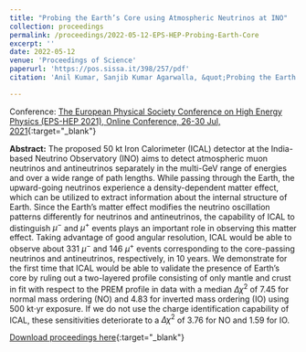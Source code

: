 ```yaml
---
title: "Probing the Earth’s Core using Atmospheric Neutrinos at INO"
collection: proceedings
permalink: /proceedings/2022-05-12-EPS-HEP-Probing-Earth-Core
excerpt: ''
date: 2022-05-12
venue: 'Proceedings of Science'
paperurl: 'https://pos.sissa.it/398/257/pdf'
citation: 'Anil Kumar, Sanjib Kumar Agarwalla, &quot;Probing the Earth’s Core using Atmospheric Neutrinos at INO&quot;, Proceedings of The European Physical Society Conference on High Energy Physics (EPS-HEP 2021), Online Conference, 26-30 Jul, 2021, [<i>PoS(EPS-HEP2021)</i>257](https://pos.sissa.it/398/257/pdf){:target="_blank"}, e-Print arXiv: [2110.08333 [hep-ph]](https://pos.sissa.it/398/257/pdf){:target="_blank"}.'

---
```


Conference: [The European Physical Society Conference on High Energy Physics (EPS-HEP 2021), Online Conference, 26-30 Jul, 2021](https://www.eps-hep2021.eu/){:target="_blank"}


**Abstract:** The proposed 50 kt Iron Calorimeter (ICAL) detector at the India-based Neutrino Observatory (INO) aims to detect atmospheric muon neutrinos and antineutrinos separately in the multi-GeV range of energies and over a wide range of path lengths. While passing through the Earth, the upward-going neutrinos experience a density-dependent matter effect, which can be utilized to extract information about the internal structure of Earth. Since the Earth’s matter effect modifies the neutrino oscillation patterns differently for neutrinos and antineutrinos, the capability of ICAL to distinguish $\mu^-$ and $\mu^+$ events plays an important role in observing this matter effect. Taking advantage of good angular resolution, ICAL would be able to observe about 331 $\mu^-$ and 146 $\mu^+$ events corresponding to the core-passing neutrinos and antineutrinos, respectively, in 10 years. We demonstrate for the first time that ICAL would be able to validate the presence of Earth’s core by ruling out a two-layered profile consisting of only mantle and crust in fit with respect to the PREM profile in data with a median $\Delta \chi^2$ of 7.45 for normal mass ordering (NO) and 4.83 for inverted mass ordering (IO) using 500 kt$\cdot$yr exposure. If we do not use the charge identification capability of ICAL, these sensitivities deteriorate to a $\Delta \chi^2$ of 3.76 for NO and 1.59 for IO.
 
[Download proceedings here](https://pos.sissa.it/398/257/pdf){:target="_blank"}

